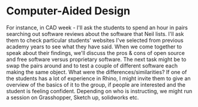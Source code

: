 # Computer-Aided Design

For instance, in CAD week - I'll ask the students to spend an hour in pairs searching out software reviews about the software that Neil lists. I'll ask them to check particular students' websites I've selected from previous academy years to see what they have said. When we come together to speak about their findings, we'll discuss the pros & cons of open source and free software versus proprietary software. The next task might be to swap the pairs around and to test a couple of different software each making the same object. What were the differences/similarities? If one of the students has a lot of experience in Rhino, I might invite them to give an overview of the basics of it to the group, if people are interested and the student is feeling confident. Depending on who is instructing, we might run a session on Grasshopper, Sketch up, solidworks etc.
